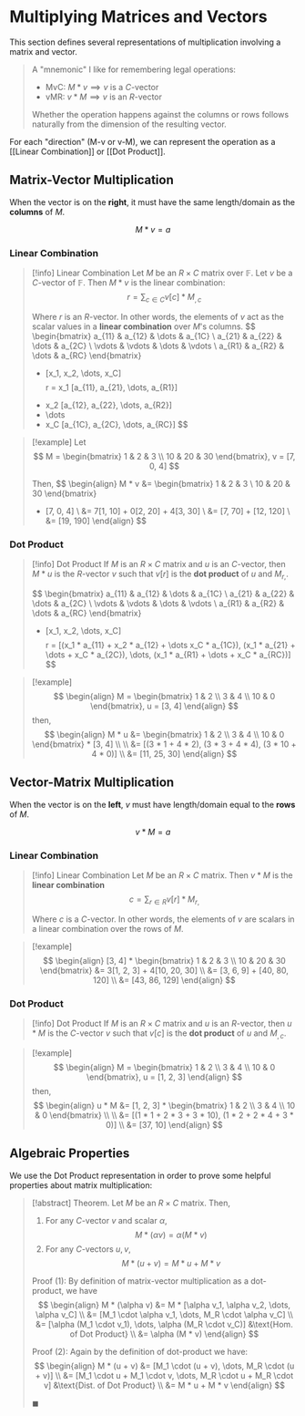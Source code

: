 # Multiplying Matrices and Vectors

This section defines several representations of multiplication involving a matrix and vector.

> A "mnemonic" I like for remembering legal operations:
>
> - MvC: $M * v \implies v \text{ is a } C$-vector
> - vMR: $v * M \implies v \text{ is an } R$-vector
>
> Whether the operation happens against the columns or rows follows naturally from the dimension of the resulting vector.

For each "direction" (M-v or v-M), we can represent the operation as a [[Linear Combination]] or [[Dot Product]].

## Matrix-Vector Multiplication

When the vector is on the **right**, it must have the same length/domain as the **columns** of $M$.

$$
M * v = a
$$

### Linear Combination

> [!info] Linear Combination
> Let $M$ be an $R \times C$ matrix over $\mathbb{F}$. Let $v$ be a $C$-vector of $\mathbb{F}$. Then $M * v$ is the linear combination:
> $$
> r = \sum_{c \in C} v[c] * M_{,c}
> $$
>
> Where $r$ is an $R$-vector. In other words, the elements of $v$ act as the scalar values in a **linear combination** over $M$'s columns.
> $$
> \begin{bmatrix}
> a_{11} & a_{12} & \dots & a_{1C} \\
> a_{21} & a_{22} & \dots & a_{2C} \\
> \vdots & \vdots & \dots & \vdots \\
> a_{R1} & a_{R2} & \dots & a_{RC}
> \end{bmatrix}
> * [x_1, x_2, \dots, x_C]
>$$
>$$
> r = x_1 [a_{11}, a_{21}, \dots, a_{R1}]
> + x_2 [a_{12}, a_{22}, \dots, a_{R2}]
> + \dots
> + x_C [a_{1C}, a_{2C}, \dots, a_{RC}]
> $$

> [!example]
> Let
> $$
> M =
> \begin{bmatrix}
> 1 & 2 & 3 \\
> 10 & 20 & 30
> \end{bmatrix},
> v = [7, 0, 4]
> $$
>
> Then,
> $$
> \begin{align}
> M * v &=
> \begin{bmatrix}
> 1 & 2 & 3 \\
> 10 & 20 & 30
> \end{bmatrix}
> * [7, 0, 4] \\
> &= 7[1, 10] + 0[2, 20] + 4[3, 30] \\
> &= [7, 70] + [12, 120] \\
> &= [19, 190]
> \end{align}
> $$

### Dot Product

> [!info] Dot Product
> If $M$ is an $R \times C$ matrix and $u$ is an $C$-vector, then $M * u$ is the $R$-vector $v$ such that $v[r]$ is the **dot product** of $u$ and $M_{r,}$.
>
> $$
> \begin{bmatrix}
> a_{11} & a_{12} & \dots & a_{1C} \\
> a_{21} & a_{22} & \dots & a_{2C} \\
> \vdots & \vdots & \dots & \vdots \\
> a_{R1} & a_{R2} & \dots & a_{RC}
> \end{bmatrix}
> * [x_1, x_2, \dots, x_C]
>$$
>$$
> r = [(x_1 * a_{11} + x_2 * a_{12} + \dots x_C * a_{1C}), (x_1 * a_{21} + \dots + x_C * a_{2C}), \dots, (x_1 * a_{R1} + \dots + x_C * a_{RC})]
> $$

> [!example]
> $$
> \begin{align}
> M =
> \begin{bmatrix}
> 1 & 2 \\
> 3 & 4 \\
> 10 & 0
> \end{bmatrix}, u = [3, 4]
> \end{align}
> $$
> then,
> $$
> \begin{align}
> M * u &=
> \begin{bmatrix}
> 1 & 2 \\
> 3 & 4 \\
> 10 & 0
> \end{bmatrix} * [3, 4] \\ \\
> &= [(3 * 1 + 4 * 2), (3 * 3 + 4 * 4), (3 * 10 + 4 * 0)] \\
> &= [11, 25, 30]
> \end{align}
> $$

## Vector-Matrix Multiplication

When the vector is on the **left**, $v$ must have length/domain equal to the **rows** of $M$.

$$
v * M = a
$$

### Linear Combination

> [!info] Linear Combination
> Let $M$ be an $R \times C$ matrix. Then $v * M$ is the **linear combination**
> $$
> c = \sum_{r \in R} v[r] * M_{r,}
> $$
>
> Where $c$ is a $C$-vector. In other words, the elements of $v$ are scalars in a linear combination over the rows of $M$.

> [!example]
> $$
> \begin{align}
> [3, 4] *
> \begin{bmatrix}
> 1 & 2 & 3 \\
> 10 & 20 & 30
> \end{bmatrix}
> &= 3[1, 2, 3] + 4[10, 20, 30] \\
> &= [3, 6, 9] + [40, 80, 120] \\
> &= [43, 86, 129]
> \end{align}
> $$

### Dot Product

> [!info] Dot Product
> If $M$ is an $R \times C$ matrix and $u$ is an $R$-vector, then $u * M$ is the $C$-vector $v$ such that $v[c]$ is the **dot product** of $u$ and $M_{,c}$.

> [!example]
> $$
> \begin{align}
> M =
> \begin{bmatrix}
> 1 & 2 \\
> 3 & 4 \\
> 10 & 0
> \end{bmatrix}, u = [1, 2, 3]
> \end{align}
> $$
> then,
> $$
> \begin{align}
> u * M &= [1, 2, 3] *
> \begin{bmatrix}
> 1 & 2 \\
> 3 & 4 \\
> 10 & 0
> \end{bmatrix} \\ \\
> &= [(1 * 1 + 2 * 3 + 3 * 10), (1 * 2 + 2 * 4 + 3 * 0)] \\
> &= [37, 10]
> \end{align}
> $$


## Algebraic Properties

We use the Dot Product representation in order to prove some helpful properties about matrix multiplication:

> [!abstract] Theorem.
> Let $M$ be an $R \times C$ matrix. Then,
> 1. For any $C$-vector $v$ and scalar $\alpha$,
> $$
> M * (\alpha v) = \alpha (M * v)
> $$
> 2. For any $C$-vectors $u, v$,
> $$
> M * (u + v) = M * u + M * v
> $$
>
> Proof (1):
> By definition of matrix-vector multiplication as a dot-product, we have
> $$
> \begin{align}
> M * (\alpha v) &= M * [\alpha v_1, \alpha v_2, \dots, \alpha v_C] \\
> &= [M_1 \cdot \alpha v_1, \dots, M_R \cdot \alpha v_C] \\
> &= [\alpha (M_1 \cdot v_1), \dots, \alpha (M_R \cdot v_C)] &\text{Hom. of Dot Product} \\
> &= \alpha (M * v)
> \end{align}
> $$
>
> Proof (2):
> Again by the definition of dot-product we have:
> $$
> \begin{align}
> M * (u + v) &= [M_1 \cdot (u + v), \dots, M_R \cdot (u + v)] \\
> &= [M_1 \cdot u + M_1 \cdot v, \dots, M_R \cdot u + M_R \cdot v] &\text{Dist. of Dot Product} \\
> &= M * u + M * v
> \end{align}
> $$
>
> $\blacksquare$
